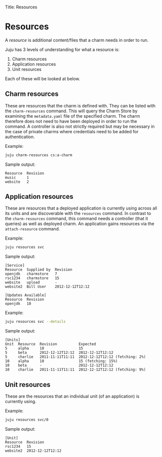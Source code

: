 Title: Resources

# Resources

A *resource* is additional content/files that a charm needs in order to run.

Juju has 3 levels of understanding for what a resource is:

 1. Charm resources
 1. Application resources
 1. Unit resources

Each of these will be looked at below.

## Charm resources

These are resources that the charm is defined with. They can be listed with the
`charm-resources` command. This will query the Charm Store by examining the
`metadata.yaml` file of the specified charm. The charm therefore does not need
to have been deployed in order to run the command. A controller is also not
strictly required but may be necessary in the case of private charms where
credentials need to be added for authentication.

Example:

```bash
juju charm-resources cs:a-charm
```

Sample output:

```no-highlight
Resource  Revision
music     1
website   2
```

## Application resources

These are resources that a deployed application is currently using across all
its units and are discoverable with the `resources` command. In contrast to the
`charm-resources` command, this command needs a controller (that it queries) as
well as deployed charm. An application gains resources via the
`attach-resource` command.

Example:

```bash
juju resources svc
```

Sample output:

```no-highlight
[Service]
Resource  Supplied by  Revision
openjdk   charmstore   7
rsc1234   charmstore   15
website   upload       -
website2  Bill User    2012-12-12T12:12

[Updates Available]
Resource  Revision
openjdk   10
```

Example:

```bash
juju resources svc --details
```

Sample output:

```no-highlight
[Units]
Unit  Resource  Revision          Expected
5     alpha     10                15
5     beta      2012-12-12T12:12  2012-12-12T12:12
5     charlie   2011-11-11T11:11  2012-12-12T12:12 (fetching: 2%)
10    alpha     10                15 (fetching: 15%)
10    beta      -                 2012-12-12T12:12
10    charlie   2011-11-11T11:11  2012-12-12T12:12 (fetching: 9%)
```

## Unit resources

These are the resources that an individual unit (of an application) is
currently using.

Example:

```bash
juju resources svc/0
```

Sample output:

```no-highlight
[Unit]
Resource  Revision
rsc1234   15
website2  2012-12-12T12:12
```
